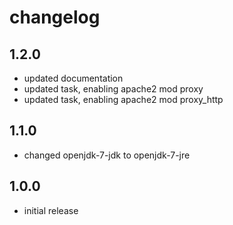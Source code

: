 # changelog

## 1.2.0

- updated documentation
- updated task, enabling apache2 mod proxy
- updated task, enabling apache2 mod proxy_http

## 1.1.0

- changed openjdk-7-jdk  to openjdk-7-jre

## 1.0.0

- initial release